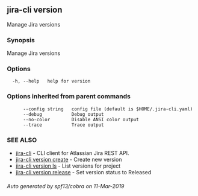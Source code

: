 ## jira-cli version

Manage Jira versions

### Synopsis

Manage Jira versions

### Options

```
  -h, --help   help for version
```

### Options inherited from parent commands

```
      --config string   config file (default is $HOME/.jira-cli.yaml)
      --debug           Debug output
      --no-color        Disable ANSI color output
      --trace           Trace output
```

### SEE ALSO

* [jira-cli](jira-cli.md)	 - CLI client for Atlassian Jira REST API.
* [jira-cli version create](jira-cli_version_create.md)	 - Create new version
* [jira-cli version ls](jira-cli_version_ls.md)	 - List versions for project
* [jira-cli version release](jira-cli_version_release.md)	 - Set version status to Released

###### Auto generated by spf13/cobra on 11-Mar-2019
